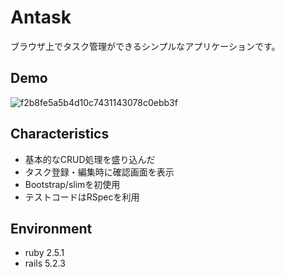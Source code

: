 # Antask
ブラウザ上でタスク管理ができるシンプルなアプリケーションです。

## Demo
![f2b8fe5a5b4d10c7431143078c0ebb3f](https://user-images.githubusercontent.com/52348865/70857502-07a0e700-1f33-11ea-96a1-39138df5b5a8.png)

## Characteristics
* 基本的なCRUD処理を盛り込んだ
* タスク登録・編集時に確認画面を表示
* Bootstrap/slimを初使用
* テストコードはRSpecを利用

## Environment
* ruby 2.5.1
* rails 5.2.3